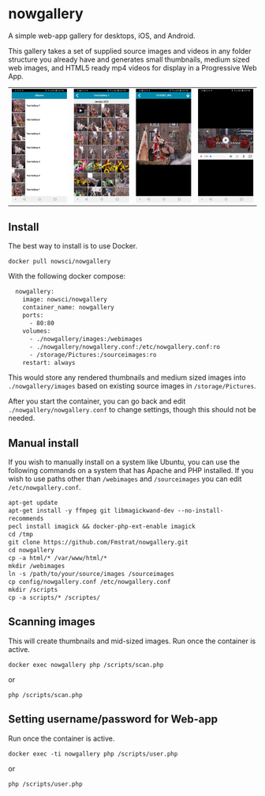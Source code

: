 # nowgallery
A simple web-app gallery for desktops, iOS, and Android.

This gallery takes a set of supplied source images and videos in any folder structure you already have and generates small thumbnails, medium sized web images, and HTML5 ready mp4 videos for display in a Progressive Web App.

<table border=0 padding=1>
   <tr>
     <td><img src="screenshots/1.jpg" width=150></td>
     <td><img src="screenshots/2.jpg" width=150></td>
     <td><img src="screenshots/3.jpg" width=150></td>
     <td><img src="screenshots/4.jpg" width=150></td>
  </tr>
</table>

## Install
The best way to install is to use Docker.
```
docker pull nowsci/nowgallery
```
With the following docker compose:
```
  nowgallery:
    image: nowsci/nowgallery
    container_name: nowgallery
    ports:
      - 80:80
    volumes:
      - ./nowgallery/images:/webimages
      - ./nowgallery/nowgallery.conf:/etc/nowgallery.conf:ro
      - /storage/Pictures:/sourceimages:ro
    restart: always
```
This would store any rendered thumbnails and medium sized images into `./nowgallery/images` based on existing source images in `/storage/Pictures`.

After you start the container, you can go back and edit `./nowgallery/nowgallery.conf` to change settings, though this should not be needed.

## Manual install
If you wish to manually install on a system like Ubuntu, you can use the following commands on a system that has Apache and PHP installed. If you wish to use paths other than `/webimages` and `/sourceimages` you can edit `/etc/nowgallery.conf`.
```
apt-get update
apt-get install -y ffmpeg git libmagickwand-dev --no-install-recommends
pecl install imagick && docker-php-ext-enable imagick
cd /tmp
git clone https://github.com/Fmstrat/nowgallery.git
cd nowgallery
cp -a html/* /var/www/html/*
mkdir /webimages
ln -s /path/to/your/source/images /sourceimages
cp config/nowgallery.conf /etc/nowgallery.conf
mkdir /scripts
cp -a scripts/* /scriptes/
```

## Scanning images
This will create thumbnails and mid-sized images. Run once the container is active.
```
docker exec nowgallery php /scripts/scan.php
```
or
```
php /scripts/scan.php
```

## Setting username/password for Web-app
Run once the container is active.
```
docker exec -ti nowgallery php /scripts/user.php
```
or
```
php /scripts/user.php
```
